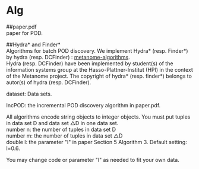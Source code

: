 # Alg
##paper.pdf  
paper for POD.

##Hydra* and Finder*  
Algorithms for batch POD discovery.
We implement Hydra* (resp. Finder*) by hydra (resp. DCFinder) : [metanome-algorithms](https://github.com/HPI-Information-Systems/metanome-algorithms).  
Hydra (resp. DCFinder) have been implemented by student(s) of the information systems group at the Hasso-Plattner-Institut (HPI) in the context of the Metanome project. The copyright of hydra* (resp. finder*) belongs to autor(s) of hydra (resp. DCFinder).

dataset: Data sets.

IncPOD: the incremental POD discovery algorithm in paper.pdf.

All algorithms encode string objects to integer objects. You must put tuples in data set D and data set △D in one data set.  
number n: the number of tuples in data set D  
number m: the number of tuples in data set △D  
double l: the parameter "l" in paper Section 5 Algorithm 3. Default setting: l=0.6.  

You may change code or parameter "l" as needed to fit your own data.
